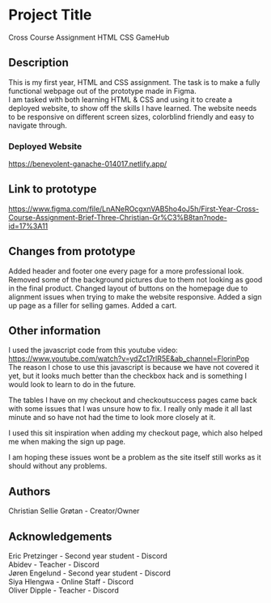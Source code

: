 # Project Title

Cross Course Assignment HTML CSS GameHub

## Description

This is my first year, HTML and CSS assignment. The task is to make a fully functional webpage out of the prototype made in Figma.  
I am tasked with both learning HTML & CSS and using it to create a deployed website, to show off the skills I have learned.
The website needs to be responsive on different screen sizes, colorblind friendly and easy to navigate through.

### Deployed Website

https://benevolent-ganache-014017.netlify.app/

## Link to prototype

https://www.figma.com/file/LnANeROcgxnVAB5ho4oJ5h/First-Year-Cross-Course-Assignment-Brief-Three-Christian-Gr%C3%B8tan?node-id=17%3A11

## Changes from prototype

Added header and footer one every page for a more professional look. Removed some of the background pictures due to them not looking as good in the final product. Changed layout of buttons on the homepage due to alignment issues when trying to make the website responsive.
Added a sign up page as a filler for selling games.
Added a cart.

## Other information

I used the javascript code from this youtube video: https://www.youtube.com/watch?v=ydZc17rlR5E&ab_channel=FlorinPop
The reason I chose to use this javascript is because we have not covered it yet, but it looks much better than the checkbox hack and is something I would look to learn to do in the future.

The tables I have on my checkout and checkoutsuccess pages came back with some issues that I was unsure how to fix. I really only made it all last minute and so have not had the time to look more closely at it.

I used this sit  inspiration when adding my checkout page, which also helped me when making the sign up page.

I am hoping these issues wont be a problem as the site itself still works as it should without any problems.

## Authors

Christian Sellie Grøtan - Creator/Owner

## Acknowledgements

Eric Pretzinger - Second year student - Discord </br>
Abidev - Teacher - Discord </br>
Jøren Engelund - Second year student - Discord </br>
Siya Hlengwa - Online Staff - Discord </br>
Oliver Dipple - Teacher - Discord
